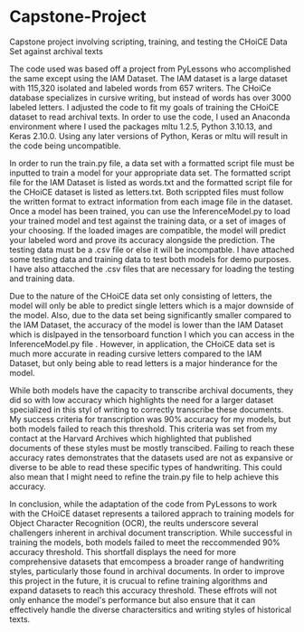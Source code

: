 # Capstone-Project
Capstone project involving scripting, training, and testing the CHoiCE Data Set against archival texts 

The code used was based off a project from PyLessons who accomplished the same except using the IAM Dataset. The IAM dataset is a large dataset with 115,320 isolated and labeled words from 657 writers. The CHoiCe database specializes in cursive writing, but instead of words has over 3000 labeled letters. I adjusted the code to fit my goals of training the CHoiCE dataset to read archival texts. In order to use the code, I used an Anaconda environment where I used the packages mltu 1.2.5, Python 3.10.13, and Keras 2.10.0. Using any later versions of Python, Keras or mltu will result in the code being uncompatible. 

In order to run the train.py file, a data set with a formatted script file must be inputted to train a model for your appropriate data set. The formatted script file for the IAM Dataset is listed as words.txt and the formatted script file for the CHoiCE dataset is listed as letters.txt. Both scrippted files must follow the written format to extract information from each image file in the dataset. Once a model has been trained, you can use the InferenceModel.py to load your trained model and test  against the training data, or a set of images of your choosing. If the loaded images are compatible, the model will predict your labeled word and prove its accuracy alongside the prediction. The testing data must be a .csv file or else it will be incompatble. I have attached some testing data and training data to test both models for demo purposes. I have also attacched the .csv files that are necessary for loading the testing and training data.

Due to the nature of the CHoiCE data set only consisting of letters, the model will only be able to predict single letters which is a major downside of the model. Also, due to the data set being significantly smaller compared to the IAM Dataset, the accuracy of the model is lower than the IAM Dataset which is dislpayed in the tensorboard function I which you can access in the InferenceModel.py file . However, in application, the CHoiCE data set is much more accurate in reading cursive letters compared to the IAM Dataset, but only being able to read letters is a major hinderance for the model. 

While both models have the capacity to transcribe archival documents, they did so with low accuracy which highlights the need for a larger dataset specialized in this styl of writing to correctly transcribe these documents. My success criteria for transcription was 90% accuracy for my models, but both models failed to reach this threshold. This criteria was set from my contact at the Harvard Archives which highlighted that published documents of these styles must be mostly transcibed. Failing to reach these accuracy rates demonstrates that the datasets used are not as expansive or diverse to be able to read these specific types of handwriting. This could also mean that I might need to refine the train.py file to help achieve this accuracy. 

In conclusion, while the adaptation of the code from PyLessons to work with the CHoiCE dataset represents a tailored apprach to training models for Object Character Recognition (OCR), the reults underscore several challengers inherent in archival document transcription. While successful in training the models, both models failed to meet the reccommended 90% accuracy threshold. This shortfall displays the need for more comprehensive datasets that emcompess a broader range of handwriting styles, particularly those found in archival documents. In order to improve this project in the future, it is crucual to refine training algorithms and expand datasets to reach this accuracy threshold. These effrots will not only enhance the model's performance but also ensure that it can effectively handle the diverse charactersitics and writing styles of historical texts. 
